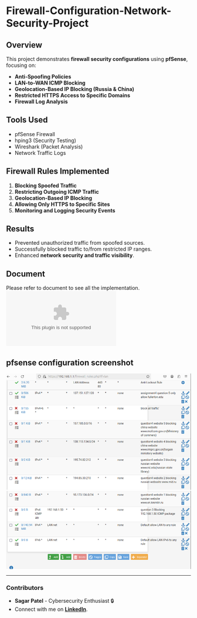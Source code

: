 # Firewall-Configuration-Network-Security-Project

## Overview
This project demonstrates **firewall security configurations** using **pfSense**, focusing on:
- **Anti-Spoofing Policies**
- **LAN-to-WAN ICMP Blocking**
- **Geolocation-Based IP Blocking (Russia & China)**
- **Restricted HTTPS Access to Specific Domains**
- **Firewall Log Analysis**

## Tools Used
- pfSense Firewall
- hping3 (Security Testing)
- Wireshark (Packet Analysis)
- Network Traffic Logs

## Firewall Rules Implemented
1. **Blocking Spoofed Traffic**
2. **Restricting Outgoing ICMP Traffic**
3. **Geolocation-Based IP Blocking**
4. **Allowing Only HTTPS to Specific Sites**
5. **Monitoring and Logging Security Events**

## Results
- Prevented unauthorized traffic from spoofed sources.
- Successfully blocked traffic to/from restricted IP ranges.
- Enhanced **network security and traffic visibility**.


## Document
Please refer to document to see all the implementation.
![Firewall Logs](document/firewallconfiguration.docx)

## pfsense configuration screenshot
![configur1](document/config1.png)
![configur1](document/config2.png)



---
### **Contributors**
- **Sagar Patel** - Cybersecurity Enthusiast 🔒
- Connect with me on **[LinkedIn](https://linkedin.com/in/sagarpatel)**.
